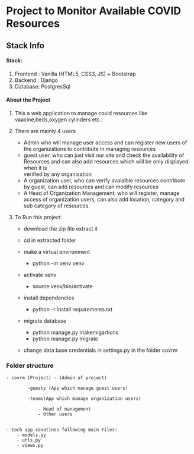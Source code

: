 # Project to Monitor Available COVID Resources

## Stack Info

#### Stack:
1. Frontend : Vanilla (HTML5, CSS3, JS) + Bootstrap
2. Backend : Django
3. Database: PostgresSql


#### About the Project

1. This a web application to manage covid resources like vaacine,beds,oxygen cylinders etc..
2. There are mainly 4 users 
    - Admin who will manage user access and can register new users of the organizations to contribute in managing resources
    - guest user, who can just visit our site and check the availability of Resources and can also add resources which will be only displayed when it is    
      verified by any organization
    - A organization user, who can verify avaialble resources contribute by guest, can add resources and can modify resources
    - A Head of Organization Management, who will register, manage access of organization users, can also add location, category and sub category of 
      resources. 
3. To Run this project

    - download the zip file extract it
    - cd in extracted folder
    - make a virtual environment
        - python -m venv venv
    - activate venv
        - source venv/bin/activate
    - install dependencies
        - python -r install requirements.txt

    - migrate database
         - python manage.py makemigartions
         - python manage.py migrate

    - change data base credentials in settings.py in the folder covrm
     

### Folder structure 

    - covrm (Project) - (Admin of project)

            -guests (App which manage guest users)

            -teams(App which manage organization users)

                - Head of management
                - Other users

            
    - Each app conatines following main Files:
        - models.py
        - urls.py
        - views.py

